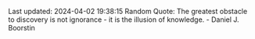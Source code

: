 Last updated: 2024-04-02 19:38:15
Random Quote: The greatest obstacle to discovery is not ignorance - it is the illusion of knowledge. - Daniel J. Boorstin